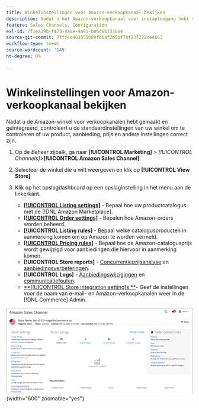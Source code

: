 ```yaml
---
title: Winkelinstellingen voor Amazon-verkoopkanaal bekijken
description: Nadat u het Amazon-verkoopkanaal voor instaptoegang hebt voltooid, kunt u de [!DNL Commerce] opslaginstellingen.
feature: Sales Channels, Configuration
exl-id: 7f1ea19b-f473-4a8e-9a91-b06d6b733664
source-git-commit: 7fff4c463551089fb64f2d5bf7bf23f272ce4663
workflow-type: tm+mt
source-wordcount: '145'
ht-degree: 0%

---
```


# Winkelinstellingen voor Amazon-verkoopkanaal bekijken

Nadat u de Amazon-winkel voor verkoopkanalen hebt gemaakt en geïntegreerd, controleert u de standaardinstellingen van uw winkel om te controleren of uw product, aanbieding, prijs en andere instellingen correct zijn.

1. Op de _Beheer_ zijbalk, ga naar **[!UICONTROL Marketing]** > _[!UICONTROL Channels]_>**[!UICONTROL Amazon Sales Channel]**.

1. Selecteer de winkel die u wilt weergeven en klik op **[!UICONTROL View Store]**.

1. Klik op het opslagdashboard op een opslaginstelling in het menu aan de linkerkant.

   - [**[!UICONTROL Listing settings]**](./listing-settings.md) - Bepaal hoe uw productcatalogus met de [!DNL Amazon Marketplace].
   - [**[!UICONTROL Order settings]**](./order-settings.md) - Bepalen hoe Amazon-orders worden beheerd.
   - [**[!UICONTROL Listing rules]**](./listing-rules.md) - Bepaal welke catalogusproducten in aanmerking komen om op Amazon te worden vermeld.
   - [**[!UICONTROL Pricing rules]**](./pricing-products.md) - Bepaal hoe de Amazon-catalogusprijs wordt gewijzigd voor aanbiedingen die hiervoor in aanmerking komen.
   - **[!UICONTROL Store reports]** - [Concurrentieprijsanalyse](./competitive-price-analysis.md) en [aanbiedingsverbeteringen](./listing-improvements.md).
   - **[!UICONTROL Logs]** - [Aanbiedingswijzigingen](./listing-changes-log.md) en [communicatiefouten](./communication-errors-log.md).
   - [**[!UICONTROL Store integration setting]s **](./store-integration-settings.md)- Geef de instellingen voor de naam van e-mail- en Amazon-verkoopkanalen weer in de [!DNL Commerce] Admin.

![Winkeldashboard](assets/ob-store-review.png){width="600" zoomable="yes"}
